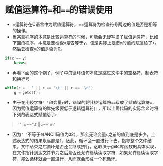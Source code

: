 # 赋值运算符`=`和`==`的错误使用
- =运算符在C语言中为赋值运算符，==运算符为检查符号两边的值是否是相等的操作。  
- 当某些程序的本意是比较运算符的时候，可能会无疑写成了赋值运算符，比如下面的程序，本意是要检查x是否等于y，但是实际上是把y的值的赋值给了x，然后去检查y的值是否为0。  
```c
if(x == y)
	break;
```
- 再看下面的这个例子，例子中的循环语句本意是跳过文件中的空格符，制表符和换行号  
```c
while(c = ' ' || c == '\t' || c == '\n')
    g = getc(f);
```
- 由于在比较字符`' '`和变量`c`时，错误的将比较运算符`==`写成了赋值运算符`=`，因为赋值运算符的优先级要低于逻辑运算符`||`，所以上面代码的实际含义时将下列的表达式赋值给了`c`
>' '||c=='\t'||c=='\n'

- 因为`' '`不等于`0`(ANCII码值为32），那么无论变量`c`之前的值到底是多少，上述表达式的结果永远都是`1`，因此，循环会一直进行下去，指导整个文件结束，文件结束之后循环是否还会继续执行，这取决于getc库函数的具体实现，在文件指针到达文件节为之后是否还允许继续读取字符，如果允许继续读取字符，那么循环就会一直进行，从而就会形成一个死循环。
